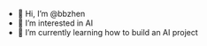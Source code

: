 - 👋 Hi, I’m @bbzhen
- 👀 I’m interested in AI 
- 🌱 I’m currently learning how to build an AI project

<!---
bbzhen/bbzhen is a ✨ special ✨ repository because its `README.md` (this file) appears on your GitHub profile.
You can click the Preview link to take a look at your changes.
--->
